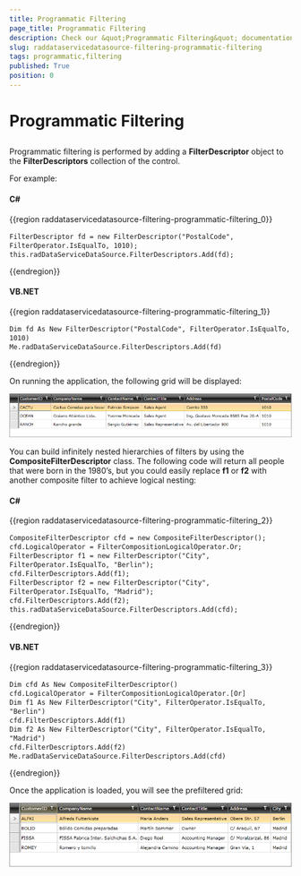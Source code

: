 ```yaml
---
title: Programmatic Filtering
page_title: Programmatic Filtering
description: Check our &quot;Programmatic Filtering&quot; documentation article for the RadDataServiceDataSource {{ site.framework_name }} control.
slug: raddataservicedatasource-filtering-programmatic-filtering
tags: programmatic,filtering
published: True
position: 0
---
```


# Programmatic Filtering



## 

Programmatic filtering is performed by adding a __FilterDescriptor__ object to the __FilterDescriptors__ collection of the control. 

For example: 

#### __C#__

{{region raddataservicedatasource-filtering-programmatic-filtering_0}}

	FilterDescriptor fd = new FilterDescriptor("PostalCode", FilterOperator.IsEqualTo, 1010);
	this.radDataServiceDataSource.FilterDescriptors.Add(fd);
{{endregion}}



#### __VB.NET__

{{region raddataservicedatasource-filtering-programmatic-filtering_1}}

	Dim fd As New FilterDescriptor("PostalCode", FilterOperator.IsEqualTo, 1010)
	Me.radDataServiceDataSource.FilterDescriptors.Add(fd)
{{endregion}}



On running the application, the following grid will be displayed:

![](images/RadDataServiceDataSource_ProgrammaticFiltering2.png)



You can build infinitely nested hierarchies of filters by using the __CompositeFilterDescriptor__ class. The following code will return all people that were born in the 1980’s, but you could easily replace __f1__ or __f2__ with another composite filter to achieve logical nesting:

#### __C#__

{{region raddataservicedatasource-filtering-programmatic-filtering_2}}

	CompositeFilterDescriptor cfd = new CompositeFilterDescriptor();
	cfd.LogicalOperator = FilterCompositionLogicalOperator.Or;
	FilterDescriptor f1 = new FilterDescriptor("City", FilterOperator.IsEqualTo, "Berlin");
	cfd.FilterDescriptors.Add(f1);
	FilterDescriptor f2 = new FilterDescriptor("City", FilterOperator.IsEqualTo, "Madrid");
	cfd.FilterDescriptors.Add(f2);
	this.radDataServiceDataSource.FilterDescriptors.Add(cfd);
{{endregion}}



#### __VB.NET__

{{region raddataservicedatasource-filtering-programmatic-filtering_3}}

	Dim cfd As New CompositeFilterDescriptor()
	cfd.LogicalOperator = FilterCompositionLogicalOperator.[Or]
	Dim f1 As New FilterDescriptor("City", FilterOperator.IsEqualTo, "Berlin")
	cfd.FilterDescriptors.Add(f1)
	Dim f2 As New FilterDescriptor("City", FilterOperator.IsEqualTo, "Madrid")
	cfd.FilterDescriptors.Add(f2)
	Me.radDataServiceDataSource.FilterDescriptors.Add(cfd)
{{endregion}}



Once the application is loaded, you will see the prefiltered grid: 

![](images/RadDataServiceDataSource_ProgrammaticFiltering.png)
